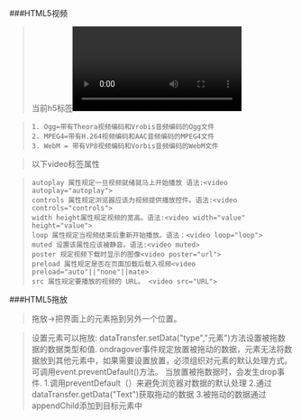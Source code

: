 ###HTML5视频
>当前h5标签<video>元素支持三种视频格式：

>     1. Ogg=带有Theora视频编码和Vrobis音频编码的Ogg文件
>     2. MPEG4=带有H.264视频编码和AAC音频编码的MPEG4文件
>     3. WebM = 带有VP8视频编码和Vorbis音频编码的WebM文件

>以下video标签属性

>     autoplay 属性规定一旦视频就绪就马上开始播放 语法:<video autoplay="autoplay">
>     controls 属性规定浏览器应该为视频提供播放控件。语法:<video controls="controls">
>     width height属性规定视频的宽高。语法:<video width="value" height="value">
>     loop 属性规定当视频结束后重新开始播放。语法：<video loop="loop">
>     muted 设置该属性应该被静音。语法:<video muted>
>     poster 规定视频下载时显示的图像<video poster="url">
>     preload 属性规定是否在页面加载后载入视频<video preload="auto"||"none"||mate>
>     src 属性规定要播放的视频的 URL。 <video src="URL">

###HTML5拖放
>拖放->把界面上的元素拖到另外一个位置。

>    设置元素可以拖放:<img draggable="true"/>
>    dataTransfer.setData("type","元素")方法设置被拖数据的数据类型和值.
>    ondragover事件规定放置被拖动的数据，元素无法将数据放到其他元素中，如果需要设置放置，必须组织对元素的默认处理方式。可调用event.preventDefault()方法。
>    当放置被拖数据时，会发生drop事件.
>       1.调用preventDefault（）来避免浏览器对数据的默认处理
>       2.通过dataTransfer.getData("Text")获取拖动的数据
>       3.被拖动的数据通过appendChild添加到目标元素中
